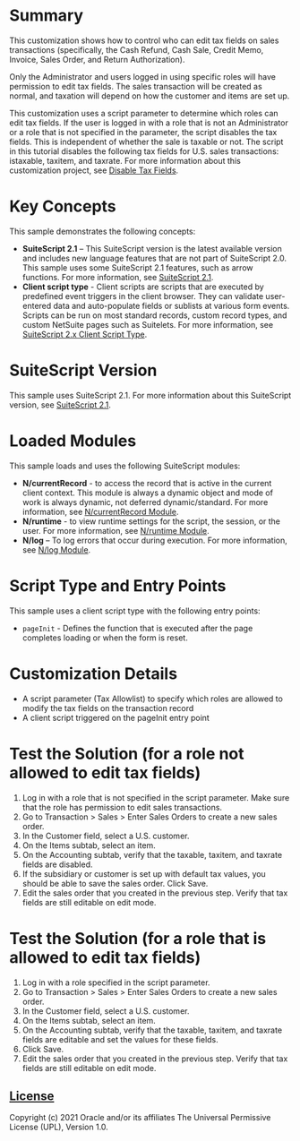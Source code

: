 # Summary
This customization shows how to control who can edit tax fields on sales transactions (specifically, the Cash Refund, Cash Sale, Credit Memo, Invoice, Sales Order, and Return Authorization).

Only the Administrator and users logged in using specific roles will have permission to edit tax fields. The sales transaction will be created as normal, and taxation will depend on how the customer and items are set up. 

This customization uses a script parameter to determine which roles can edit tax fields. If the user is logged in with a role that is not an Administrator or a role that is not specified in the parameter, the script disables the tax fields. This is independent of whether the sale is taxable or not. The script in this tutorial disables the following tax fields for U.S. sales transactions: istaxable, taxitem, and taxrate. For more information about this customization project, see [Disable Tax Fields](https://docs.oracle.com/en/cloud/saas/netsuite/ns-online-help/section_157174758775.html).

# Key Concepts
This sample demonstrates the following concepts:

* **SuiteScript 2.1** – This SuiteScript version is the latest available version and includes new language features that are not part of SuiteScript 2.0. This sample uses some SuiteScript 2.1 features, such as arrow functions. For more information, see [SuiteScript 2.1](https://docs.oracle.com/en/cloud/saas/netsuite/ns-online-help/chapter_156042690639.html#SuiteScript-2.1).
* **Client script type** - Client scripts are scripts that are executed by predefined event triggers in the client browser. They can validate user-entered data and auto-populate fields or sublists at various form events. Scripts can be run on most standard records, custom record types, and custom NetSuite pages such as Suitelets. For more information, see [SuiteScript 2.x Client Script Type](https://docs.oracle.com/en/cloud/saas/netsuite/ns-online-help/section_4387798404.html#SuiteScript-2.x-Client-Script-Type).

# SuiteScript Version
This sample uses SuiteScript 2.1. For more information about this SuiteScript version, see [SuiteScript 2.1](https://docs.oracle.com/en/cloud/saas/netsuite/ns-online-help/chapter_156042690639.html#SuiteScript-2.1).

# Loaded Modules
This sample loads and uses the following SuiteScript modules:

* **N/currentRecord** - to access the record that is active in the current client context. This module is always a dynamic object and mode of work is always dynamic, not deferred dynamic/standard. For more information, see [N/currentRecord Module](https://docs.oracle.com/en/cloud/saas/netsuite/ns-online-help/section_4625600928.html#N%2FcurrentRecord-Module).
* **N/runtime** - to view runtime settings for the script, the session, or the user. For more information, see [N/runtime Module](https://docs.oracle.com/en/cloud/saas/netsuite/ns-online-help/section_4296359529.html#N%2Fruntime-Module).
* **N/log** – To log errors that occur during execution. For more information, see [N/log Module](https://docs.oracle.com/en/cloud/saas/netsuite/ns-online-help/section_4574548135.html#N%2Flog-Module).

# Script Type and Entry Points
This sample uses a client script type with the following entry points:

* `pageInit` - Defines the function that is executed after the page completes loading or when the form is reset.

# Customization Details
* A script parameter (Tax Allowlist) to specify which roles are allowed to modify the tax fields on the transaction record
* A client script triggered on the pageInit entry point

# Test the Solution (for a role not allowed to edit tax fields)
1. Log in with a role that is not specified in the script parameter. Make sure that the role has permission to edit sales transactions.
2. Go to Transaction > Sales > Enter Sales Orders to create a new sales order.
3. In the Customer field, select a U.S. customer.
4. On the Items subtab, select an item.
5. On the Accounting subtab, verify that the taxable, taxitem, and taxrate fields are disabled.
6. If the subsidiary or customer is set up with default tax values, you should be able to save the sales order. Click Save.
7. Edit the sales order that you created in the previous step. Verify that tax fields are still editable on edit mode.

# Test the Solution (for a role that is allowed to edit tax fields)
1. Log in with a role specified in the script parameter. 
2. Go to Transaction > Sales > Enter Sales Orders to create a new sales order.
3. In the Customer field, select a U.S. customer.
4. On the Items subtab, select an item.
5. On the Accounting subtab, verify that the taxable, taxitem, and taxrate fields are editable and set the values for these fields.
6. Click Save.
7. Edit the sales order that you created in the previous step. Verify that tax fields are still editable on edit mode.


## [License](./LICENSE.txt)
Copyright (c) 2021 Oracle and/or its affiliates The Universal Permissive License (UPL), Version 1.0.
